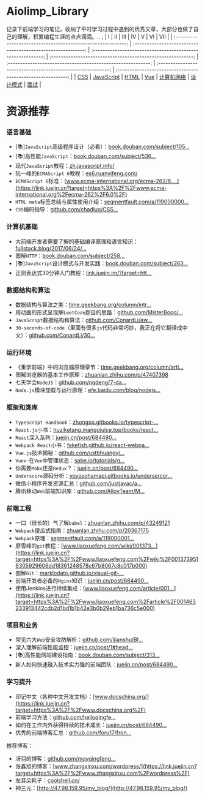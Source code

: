 # Aiolimp_Library

记录下前端学习的笔记，收纳了平时学习过程中遇到的优秀文章，大部分也做了自己的理解，积累编程生涯的点点滴滴。..
,
|                              Ⅰ                               |                              Ⅱ                               |                              Ⅲ                               |                              Ⅳ                               |                              Ⅴ                               |                              Ⅵ                               |                              Ⅶ                               |
| :----------------------------------------------------------: | :----------------------------------------------------------: | :----------------------------------------------------------: | :----------------------------------------------------------: | :----------------------------------------------------------: | :----------------------------------------------------------: | :----------------------------------------------------------: |
| [CSS](https://github.com/Aiolimp/Aiolimp-Library/tree/main/CSS) | [JavaScript](https://github.com/Aiolimp/Aiolimp-Library/tree/main/JavaScript) | [HTML](https://github.com/Aiolimp/Aiolimp-Library/tree/main/HTML) | [Vue](https://github.com/Aiolimp/Aiolimp-Library/tree/main/Vue) | [计算机网络](https://github.com/Aiolimp/Aiolimp-Library/tree/main/%E6%B5%8F%E8%A7%88%E5%99%A8) | [设计模式](https://github.com/Aiolimp/Aiolimp-Library/tree/main/%E8%AE%BE%E8%AE%A1%E6%A8%A1%E5%BC%8F) | [面试](https://github.com/Aiolimp/Aiolimp-Library/tree/main/%E9%9D%A2%E8%AF%95%E8%B5%84%E6%96%99) |

# 资源推荐

### 语言基础

- [📚]`JavaScript`高级程序设计（必看）：[book.douban.com/subject/105…](https://link.juejin.cn?target=https%3A%2F%2Fbook.douban.com%2Fsubject%2F10546125%2F)
- [📚]高性能`JavaScript`：[book.douban.com/subject/536…](https://link.juejin.cn?target=https%3A%2F%2Fbook.douban.com%2Fsubject%2F5362856%2F)
- 现代`JavaScript`教程：[zh.javascript.info/](https://link.juejin.cn?target=https%3A%2F%2Fzh.javascript.info%2F)
- 阮一峰的`ECMAScript 6`教程：[es6.ruanyifeng.com/](https://link.juejin.cn?target=http%3A%2F%2Fes6.ruanyifeng.com%2F)
- `ECMAScript 6`标准：[www.ecma-international.org/ecma-262/6.…](https://link.juejin.cn?target=https%3A%2F%2Fwww.ecma-international.org%2Fecma-262%2F6.0%2F)
- `HTML meta`标签总结与属性使用介绍：[segmentfault.com/a/119000000…](https://link.juejin.cn?target=https%3A%2F%2Fsegmentfault.com%2Fa%2F1190000004279791)
- `CSS`编码指导：[github.com/chadluo/CSS…](https://link.juejin.cn?target=https%3A%2F%2Fgithub.com%2Fchadluo%2FCSS-Guidelines%2Fblob%2Fmaster%2FREADME.md)

### 计算机基础

- 大前端开发者需要了解的基础编译原理和语言知识：[fullstack.blog/2017/06/24/…](https://link.juejin.cn?target=http%3A%2F%2Ffullstack.blog%2F2017%2F06%2F24%2F%E5%A4%A7%E5%89%8D%E7%AB%AF%E5%BC%80%E5%8F%91%E8%80%85%E9%9C%80%E8%A6%81%E4%BA%86%E8%A7%A3%E7%9A%84%E5%9F%BA%E7%A1%80%E7%BC%96%E8%AF%91%E5%8E%9F%E7%90%86%E5%92%8C%E8%AF%AD%E8%A8%80%E7%9F%A5%E8%AF%86)
- 图解`HTTP`：[book.douban.com/subject/258…](https://link.juejin.cn?target=https%3A%2F%2Fbook.douban.com%2Fsubject%2F25863515%2F)
- [📚]`JavaScript`设计模式与开发实践：[book.douban.com/subject/263…](https://link.juejin.cn?target=https%3A%2F%2Fbook.douban.com%2Fsubject%2F26382780%2F)
- 正则表达式30分钟入门教程：[link.juejin.im/?target=htt…](https://link.juejin.im/?target=https%3A%2F%2Fdeerchao.net%2Ftutorials%2Fregex%2Fregex.htm)

### 数据结构和算法

- 数据结构与算法之美：[time.geekbang.org/column/intr…](https://link.juejin.cn?target=https%3A%2F%2Ftime.geekbang.org%2Fcolumn%2Fintro%2F126)
- 用动画的形式呈现解`LeetCode`题目的思路：[github.com/MisterBooo/…](https://link.juejin.cn?target=https%3A%2F%2Fgithub.com%2FMisterBooo%2FLeetCodeAnimation)
- `JavaScript`数据结构和算法：[github.com/ConardLi/aw…](https://link.juejin.cn?target=https%3A%2F%2Fgithub.com%2FConardLi%2Fawesome-coding-js)
- `30-seconds-of-code`（里面有很多`js`代码非常巧妙，我正在将它翻译成中文）：[github.com/ConardLi/30…](https://link.juejin.cn?target=https%3A%2F%2Fgithub.com%2FConardLi%2F30-seconds-of-code-Zh-CN)

### 运行环境

- 《重学前端》中的浏览器原理章节：[time.geekbang.org/column/arti…](https://link.juejin.cn?target=https%3A%2F%2Ftime.geekbang.org%2Fcolumn%2Farticle%2F80240)
- 图解浏览器的基本工作原理：[zhuanlan.zhihu.com/p/47407398](https://link.juejin.cn?target=https%3A%2F%2Fzhuanlan.zhihu.com%2Fp%2F47407398)
- 七天学会`NodeJS`：[github.com/nqdeng/7-da…](https://link.juejin.cn?target=https%3A%2F%2Fgithub.com%2Fnqdeng%2F7-days-nodejs)
- `Node.js`模块加载与运行原理：[efe.baidu.com/blog/nodejs…](https://link.juejin.cn?target=https%3A%2F%2Fefe.baidu.com%2Fblog%2Fnodejs-module-analyze%2F)

### 框架和类库

- `TypeScript Handbook`：[zhongsp.gitbooks.io/typescript-…](https://link.juejin.cn?target=https%3A%2F%2Fzhongsp.gitbooks.io%2Ftypescript-handbook%2Fcontent%2F)
- `React.js`小书：[huziketang.mangojuice.top/books/react…](https://link.juejin.cn?target=http%3A%2F%2Fhuziketang.mangojuice.top%2Fbooks%2Freact%2F)
- `React`深入系列：[juejin.cn/post/684490…](https://juejin.cn/post/6844903815762673671)
- `Webpack React`小书：[fakefish.github.io/react-webpa…](https://link.juejin.cn?target=https%3A%2F%2Ffakefish.github.io%2Freact-webpack-cookbook%2Findex.html)
- `Vue.js`技术揭秘：[github.com/ustbhuangyi…](https://link.juejin.cn?target=https%3A%2F%2Fgithub.com%2Fustbhuangyi%2Fvue-analysis)
- `Vuex`-在`Vue`中管理状态：[sabe.io/tutorials/g…](https://link.juejin.cn?target=https%3A%2F%2Fsabe.io%2Ftutorials%2Fgetting-started-with-vuex)
- 你需要`Mobx`还是`Redux`？：[juejin.cn/post/684490…](https://juejin.cn/post/6844903562095362056)
- `Underscore`源码分析：[yoyoyohamapi.gitbooks.io/undersercor…](https://link.juejin.cn?target=https%3A%2F%2Fyoyoyohamapi.gitbooks.io%2Fundersercore-analysis%2Fcontent%2F)
- 微信小程序开发资源汇总：[github.com/justjavac/a…](https://link.juejin.cn?target=https%3A%2F%2Fgithub.com%2Fjustjavac%2Fawesome-wechat-weapp)
- 腾讯移动`Web`前端知识库：[github.com/AlloyTeam/M…](https://link.juejin.cn?target=https%3A%2F%2Fgithub.com%2FAlloyTeam%2FMars)

### 前端工程

- 一口（很长的）气了解`babel`：[zhuanlan.zhihu.com/p/43249121](https://link.juejin.cn?target=https%3A%2F%2Fzhuanlan.zhihu.com%2Fp%2F43249121)
- `Webpack`傻瓜式指南：[zhuanlan.zhihu.com/p/20367175](https://link.juejin.cn?target=https%3A%2F%2Fzhuanlan.zhihu.com%2Fp%2F20367175)
- `Webpack`原理：[segmentfault.com/a/119000001…](https://link.juejin.cn?target=https%3A%2F%2Fsegmentfault.com%2Fa%2F1190000015088834%3Futm_source%3Dtag-newest)
- 廖雪峰的`git`教程：[www.liaoxuefeng.com/wiki/001373…](https://link.juejin.cn?target=https%3A%2F%2Fwww.liaoxuefeng.com%2Fwiki%2F0013739516305929606dd18361248578c67b8067c8c017b000)
- 图解`Git`：[marklodato.github.io/visual-git-…](https://link.juejin.cn?target=https%3A%2F%2Fmarklodato.github.io%2Fvisual-git-guide%2Findex-zh-cn.html)
- 前端开发者必备的`Nginx`知识：[juejin.cn/post/684490…](https://juejin.cn/post/6844903793918738440)
- 使用Jenkins进行持续集成：[www.liaoxuefeng.com/article/001…](https://link.juejin.cn?target=https%3A%2F%2Fwww.liaoxuefeng.com%2Farticle%2F001463233913442cdb2d1bd1b1b42e3b0b29eb1ba736c5e000)

### 项目和业务

- 常见六大`Web`安全攻防解析：[github.com/ljianshu/Bl…](https://link.juejin.cn?target=https%3A%2F%2Fgithub.com%2Fljianshu%2FBlog%2Fissues%2F56)
- 深入理解前端性能监控：[juejin.cn/post/1#head…](https://juejin.cn/post/1#heading-5)
- [📚]高性能网站建设指南：[book.douban.com/subject/313…](https://link.juejin.cn?target=https%3A%2F%2Fbook.douban.com%2Fsubject%2F3132277%2F)
- 新人如何快速融入技术实力强的前端团队：[juejin.cn/post/684490…](https://juejin.cn/post/6844903825992597512)

### 学习提升

- 印记中文（各种中文开发文档）：[www.docschina.org/](https://link.juejin.cn?target=https%3A%2F%2Fwww.docschina.org%2F)
- 前端学习方法：[github.com/helloqingfe…](https://link.juejin.cn?target=https%3A%2F%2Fgithub.com%2Fhelloqingfeng%2FAwsome-Front-End-learning-resource%2Ftree%2Fmaster%2F01-FE-learning-master)
- 如何在工作内外获得持续的技术成长：[juejin.cn/post/684490…](https://juejin.cn/post/6844903828333002760)
- 优秀的前端博客汇总：[github.com/foru17/fron…](https://link.juejin.cn?target=https%3A%2F%2Fgithub.com%2Fforu17%2Ffront-end-collect)

 推荐博客： 

- 冴羽的博客：[github.com/mqyqingfeng…](https://link.juejin.cn?target=https%3A%2F%2Fgithub.com%2Fmqyqingfeng%2FBlog)
- 张鑫旭的博客：[www.zhangxinxu.com/wordpress/](https://link.juejin.cn?target=https%3A%2F%2Fwww.zhangxinxu.com%2Fwordpress%2F)
- 左耳朵耗子：[coolshell.cn/](https://link.juejin.cn?target=https%3A%2F%2Fcoolshell.cn%2F)
- 神三元：[http://47.98.159.95/my_blog/](http://47.98.159.95/my_blog/)


